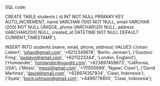 SQL code:

CREATE TABLE students (
    id INT NOT NULL PRIMARY KEY AUTO_INCREMENT,
    name VARCHAR (100) NOT NULL,
    email VARCHAR (200) NOT NULL UNIQUE,
    phone VARCHAR(20) NULL,
    address VARCHAR(200) NULL,
    created_at DATETIME NOT NULL DEFAULT CURRENT_TIMESTAMP
);


INSERT INTO students (name, email, phone, address)
VALUES
('Johan Liebert', 'johan@gmail.com', '+6212345678', 'Berlin, Jerman'),
('Gustavo Fring', 'gustavo@gmail.com', '+6211223344', 'London, England'),
('Homlander', 'homlander@vought.com', '+623897459873', 'California, USA'),
('Messi', 'messi@gmail.com', '+111555999', 'Ngawi, Ciawi'),
('David Martinez', 'david@gmail.com', '+628974357934', 'Ciawi, Indonesia'),
('Syala', 'boris.johnson@gmail.com', '+4499778855', 'Ciawi, Indonesia');
